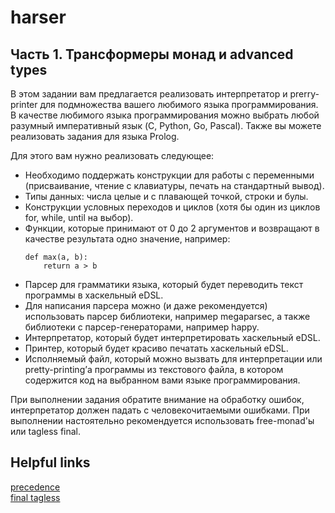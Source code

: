 # harser

## Часть 1. Трансформеры монад и advanced types

В этом задании вам предлагается реализовать интерпретатор и prerry-printer для
подмножества вашего любимого языка программирования. В качестве любимого языка
программирования можно выбрать любой разумный императивный язык (C, Python, Go,
Pascal). Также вы можете реализовать задания для языка Prolog.

Для этого вам нужно реализовать следующее:
* Необходимо поддержать конструкции для работы с переменными (присваивание, чтение
с клавиатуры, печать на стандартный вывод).
* Типы данных: числа целые и с плавающей точкой, строки и булы.
* Конструкции условных переходов и циклов (хотя бы один из циклов for, while,
 until на выбор).
* Функции, которые принимают от 0 до 2 аргументов и возвращают в качестве
результата одно значение, например:
  ```
  def max(a, b):
      return a > b
  ```
* Парсер для грамматики языка, который будет переводить текст программы в
хаскельный eDSL.
 * Для написания парсера можно (и даже рекомендуется) использовать парсер
 библиотеки, например megaparsec, а также библиотеки с парсер-генераторами,
 например happy.
* Интерпретатор, который будет интерпретировать хаскельный eDSL.
* Принтер, который будет красиво печатать хаскельный eDSL.
* Исполняемый файл, который можно вызвать для интерпретации или pretty-printing’а
программы из текстового файла, в котором содержится код на выбранном вами языке программирования.


При выполнении задания обратите внимание на обработку ошибок, интерпретатор
должен падать с человекочитаемыми ошибками. При выполнении настоятельно
рекомендуется использовать free-monad'ы или tagless final.

## Helpful links

[precedence](https://rosettacode.org/wiki/Operator_precedence#Haskell) \
[final tagless](https://slides.com/fp-ctd/lecture-11#/18/0/2)
